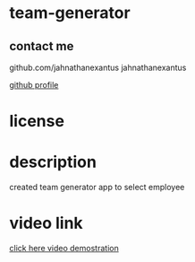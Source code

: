 
  # team-generator
  
  ## contact me
  github.com/jahnathanexantus
  jahnathanexantus

  [github profile](https://www.github.com/jahnathanexantus)

  # license
 


  # description
  created  team generator app to select employee


# video link
[click here video demostration](https://drive.google.com/file/d/1Lv2NGtUZELBKz-KEtPgPgxZl4DB2arnf/view)


